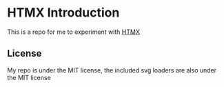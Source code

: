 # HTMX Introduction

This is a repo for me to experiment with [HTMX](https://htmx.org/)

## License

My repo is under the MIT license, the included svg loaders are also under the MIT license
